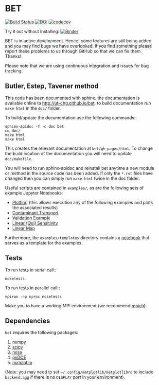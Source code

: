 BET
===
[![Build Status](https://travis-ci.org/UT-CHG/BET.svg?branch=master)](https://travis-ci.org/UT-CHG/BET) [![DOI](https://zenodo.org/badge/18813599.svg)](https://zenodo.org/badge/latestdoi/18813599) [![codecov](https://codecov.io/gh/UT-CHG/BET/branch/master/graph/badge.svg)](https://codecov.io/gh/UT-CHG/BET)

Try it out without installing: [![Binder](https://mybinder.org/badge_logo.svg)](https://mybinder.org/v2/gh/UT-CHG/BET/master)


BET is in active development. Hence, some features are still being added and you may find bugs we have overlooked. If you find something please report these problems to us through GitHub so that we can fix them. Thanks! 

Please note that we are using continuous integration and issues for bug tracking.

## Butler, Estep, Tavener method

This code has been documented with sphinx. the documentation is available online ta http://ut-chg.github.io/bet. to build documentation run 
``make html`` in the ``doc/`` folder.

To build/update the documentation use the following commands::

    sphinx-apidoc -f -o doc bet
    cd doc/
    make html
    make html

This creates the relevant documentation at ``bet/gh-pages/html``. 
To change the build location of the documentation you will need to update ``doc/makefile``.

You will need to run sphinx-apidoc and reinstall bet anytime a new module or method in the source code has been added. 
If only the `*.rst` files have changed then you can simply run ``make html`` twice in the doc folder.

Useful scripts are contained in ``examples/``, as are the following sets of example Jupyter Notebooks:

- [Plotting](./examples/plotting/Plotting_Examples.ipynb)
    (this allows execution any of the following examples and plots the associated results)
- [Contaminant Transport](./examples/contaminantTransport/contaminant.ipynb)
- [Validation Example](./examples/validationExample/linearMap.ipynb)
- [Linear (QoI) Sensitivity](./examples/sensitivity/linear_sensitivity.ipynb)
- [Linear Map](./examples/linearMap/linearMapUniformSampling.ipynb)

Furthermore, the `examples/templates` directory contains a [notebook](./examples/templates/Example_Notebook_Template.ipynb) that serves as a template for the examples.


Tests
-----

To run tests in serial call::

    nosetests

To run tests in parallel call::

    mpirun -np nproc nosetests

Make you to have a working MPI environment (we recommend [mpich](http://www.mpich.org/downloads/)).


Dependencies
------------

`bet` requires the following packages:

1. [numpy](http://www.numpy.org/)
2. [scipy](http://www.scipy.org/)
3. [nose](https://nose.readthedocs.org/en/latest/)
4. [pyDOE](https://pythonhosted.org/pyDOE/)
5. [matplotlib](http://matplotlib.org/)

(Note: you may need to set `~/.config/matplotlib/matplotlibrc` to include `backend:agg` if there is no `DISPLAY` port in your environment). 
